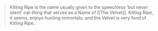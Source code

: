 > Kitling Ripe is the name usually given to the speechless 'but never silent' cat-thing that serves as a Name of [[The Velvet]]. Kitling Ripe, it seems, enjoys hunting immortals; and the Velvet is very fond of Kitling Ripe..